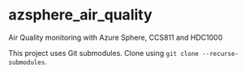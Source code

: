 # azsphere_air_quality
Air Quality monitoring with Azure Sphere, CCS811 and HDC1000

This project uses Git submodules. Clone using `git clone --recurse-submodules`.
